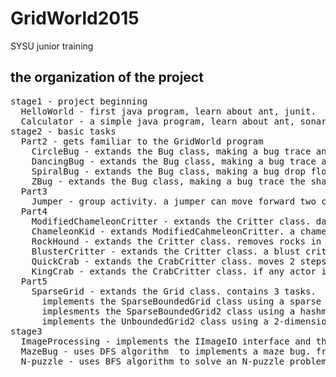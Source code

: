 # GridWorld2015
SYSU junior training


## the organization of the project
<pre>
stage1 - project beginning
  HelloWorld - first java program, learn about ant, junit.
  Calculator - a simple java program, learn about ant, sonarQube
stage2 - basic tasks
  Part2 - gets familiar to the GridWorld program
    CircleBug - extands the Bug class, making a bug trace an octagon.
    DancingBug - extands the Bug class, making a bug trace a certain trace the programmer has set.
    SpiralBug - extands the Bug class, making a bug drop flowers in a spiral pattern
    ZBug - extands the Bug class, making a bug trace the shape for only once.
  Part3
    Jumper - group activity. a jumper can move forward two cells in each move. It "jumps" over rocks and flowers
  Part4
    ModifiedChameleonCritter - extands the Critter class. darkens itself  if no neighbors actor.
    ChameleonKid - extands ModifiedCahmeleonCritter. a chameleon kid only modifies the actor in front of or at the back of itself.
    RockHound - extands the Critter class. removes rocks in its neighbors.
    BlusterCritter - extands the Critter class. a blust critter has a courage. if the number of critters in its neighbors is less than ` its courage, it brightens itself. else it darkens itself.
    QuickCrab - extands the CrabCritter class. moves 2 steps at an act if possible.
    KingCrab - extands the CrabCritter class. if any actor is in front of a king crab, the crab will push them out.
  Part5
    SparseGrid - extands the Grid class. contains 3 tasks.
      implements the SparseBoundedGrid class using a sparse array.
      implesments the SparseBoundedGrid2 class using a hashmap.
      implements the UnboundedGrid2 class using a 2-dimension array.
stage3
  ImageProcessing - implements the IImageIO interface and the IImageProcessor by oneself.
  MazeBug - uses DFS algorithm  to implements a maze bug. framework is provided.
  N-puzzle - uses BFS algorithm to solve an N-puzzle problem. framework of Jigsaw is provided.
</pre>
